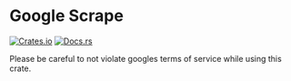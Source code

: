 Google Scrape
=============

[![Crates.io](https://img.shields.io/crates/v/googlescrape.svg)](https://crates.io/crates/googlescrape) [![Docs.rs](https://docs.rs/googlescrape/badge.svg)](https://docs.rs/googlescrape/)

Please be careful to not violate googles terms of service while using this crate.
